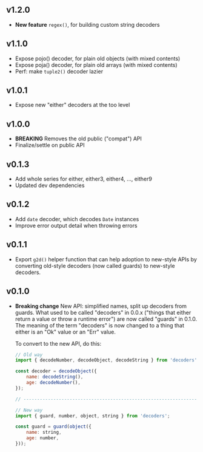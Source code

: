 v1.2.0
------
- **New feature** `regex()`, for building custom string decoders


v1.1.0
------
- Expose pojo() decoder, for plain old objects (with mixed contents)
- Expose poja() decoder, for plain old arrays (with mixed contents)
- Perf: make `tuple2()` decoder lazier


v1.0.1
------
- Expose new "either" decoders at the too level


v1.0.0
------
- **BREAKING** Removes the old public ("compat") API
- Finalize/settle on public API


v0.1.3
------
- Add whole series for either, either3, either4, ..., either9
- Updated dev dependencies


v0.1.2
------
- Add `date` decoder, which decodes `Date` instances
- Improve error output detail when throwing errors


v0.1.1
------
- Export `g2d()` helper function that can help adoption to new-style APIs by
  converting old-style decoders (now called guards) to new-style decoders.


v0.1.0
------
- **Breaking change** New API: simplified names, split up decoders from guards.
  What used to be called "decoders" in 0.0.x ("things that either return
  a value or throw a runtime error") are now called "guards" in 0.1.0.
  The meaning of the term "decoders" is now changed to a thing that either is
  an "Ok" value or an "Err" value.

  To convert to the new API, do this:

  ```javascript
  // Old way
  import { decodeNumber, decodeObject, decodeString } from 'decoders';

  const decoder = decodeObject({
      name: decodeString(),
      age: decodeNumber(),
  });

  // -------------------------------------------------------------------

  // New way
  import { guard, number, object, string } from 'decoders';

  const guard = guard(object({
      name: string,
      age: number,
  }));
  ```

